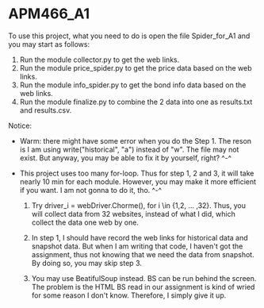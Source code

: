 # APM466_A1

To use this project, what you need to do is open the file Spider_for_A1 and you may start as follows:

  1. Run the module collector.py to get the web links.
  2. Run the module price_spider.py to get the price data based on the web links.
  3. Run the module info_spider.py to get the bond info data based on the web links.
  4. Run the module finalize.py to combine the 2 data into one as results.txt and results.csv.

Notice:

* Warm: there might have some error when you do the Step 1. The reson is I am using write("historical", "a") instead of "w". The file may not exist. But anyway, you may be able to fix it by yourself, right? ^-^

* This project uses too many for-loop. Thus for step 1, 2 and 3, it will take nearly 10 min for each module. However, you may make it more efficient if you want. I am not gonna to do it, tho. ^-^
  
  1. Try
      driver_i = webDriver.Chorme(), for i \in {1,2, ... ,32}. 
  Thus, you will collect data from 32 websites, instead of what I did, which collect the data one web by one.
    
  2. In step 1, I should have record the web links for historical data and snapshot data. But when I am writing that code, I haven't got the assignment, thus not knowing that we need the data from snapshot. 
  By doing so, you may skip step 3.
  
  3. You may use BeatifulSoup instead. BS can be run behind the screen. The problem is the HTML BS read in our assignment is kind of wried for some reason I don't know. Therefore, I simply give it up. 
